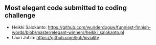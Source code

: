 Most elegant code submitted to coding challenge
-----------------------------------------------
* Heikki Salokanto: https://github.com/wunderdogsw/funniest-finnish-words/blob/master/elegant-winners/heikki_salokanto.pl
* Lauri Jutila: https://github.com/ljuti/joviality
